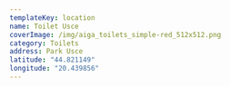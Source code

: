 ```yaml
---
templateKey: location
name: Toilet Usce
coverImage: /img/aiga_toilets_simple-red_512x512.png
category: Toilets
address: Park Usce
latitude: "44.821149"
longitude: "20.439856"
---
```

